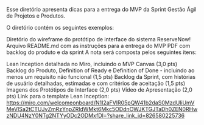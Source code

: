 Esse diretório apresenta dicas para a entrega do MVP da Sprint Gestão Ágil de Projetos e Produtos.

O diretório contém os seguintes exemplos:

Diretório do wireframe do protótipo de interface do sistema ReserveNow!
Arquivo README.md com as instruções para a entrega do MVP
PDF com backlog do produto e da sprint
A nota será composta pelos seguintes itens:

⁠Lean Inception detalhada no Miro, incluindo o MVP Canvas (3,0 pts)
⁠Backlog do Produto, Definition of Ready e Definition of Done - incluindo ao menos um requisito não funcional (1,5 pts)
⁠Backlog da Sprint, com histórias de usuário detalhadas, estimadas e com critérios de aceitação (1,5 pts)
Imagens dos Protótipos de Interface (2,0 pts)
Vídeo de Apresentação (2,0 pts)
Link para o template Lean Inception: https://miro.com/welcomeonboard/N1I2aFVlR05pQW41b2daS0MzdUliUmVMeVlSa2tCTUJvZmRzYnpZRldWMkt6Mkc5ODdnOWJKTGJTaDh0ZEN0RHwzNDU4NzY0NTg2NTYyODc2ODMxfDI=?share_link_id=826580225736
